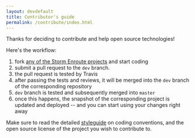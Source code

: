 ```yaml
---
layout: devdefault
title: Contributor's guide
permalink: /contribute/index.html
---
```


Thanks for deciding to contribute and help open source technologies!

Here's the workflow:

1. fork [any of the Storm Enroute projects](https://github.com/storm-enroute) and start coding
2. submit a pull request to the `dev` branch.
3. the pull request is tested by Travis
4. after passing the tests and reviews, it will be merged into the `dev` branch of the corresponding repository
5. `dev` branch is tested and subsequently merged into `master`
6. once this happens, the snapshot of the corresponding project is updated and deployed -- and you can start using your changes right away

Make sure to read the detailed [styleguide](/dev/styleguide/) on coding conventions,
and the open source license of the project you wish to contribute to.
